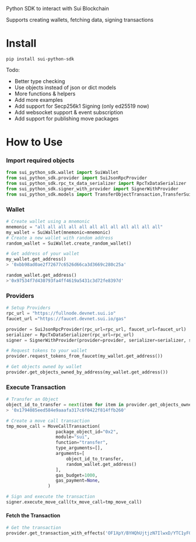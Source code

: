 
Python SDK to interact with Sui Blockchain 

Supports creating wallets, fetching data, signing transactions 
# Install
``
pip install sui-python-sdk
``

Todo: 
- Better type checking
- Use objects instead of json or dict models 
- More functions & helpers   
- Add more examples 
- Add support for Secp256k1 Signing (only ed25519 now)
- Add websocket support & event subscription 
- Add support for publishing move packages 

# How to Use 
### Import required objects 
```python
from sui_python_sdk.wallet import SuiWallet
from sui_python_sdk.provider import SuiJsonRpcProvider
from sui_python_sdk.rpc_tx_data_serializer import RpcTxDataSerializer
from sui_python_sdk.signer_with_provider import SignerWithProvider
from sui_python_sdk.models import TransferObjectTransaction,TransferSuiTransaction,MoveCallTransaction
```

### Wallet 
```python
# Create wallet using a mnemonic
mnemonic = "all all all all all all all all all all all all"
my_wallet = SuiWallet(mnemonic=mnemonic)
# Create a new wallet with random address
random_wallet = SuiWallet.create_random_wallet()
```
```python
# Get address of your wallet 
my_wallet.get_address()
> '0xbb98ad0ae2f72677c6526d66ca3d3669c280c25a'
```
```python
random_wallet.get_address()
>'0x97534f7d430793fa4ff4619a5431c3d72fe8397d'
```

### Providers
```python
# Setup Providers
rpc_url = "https://fullnode.devnet.sui.io"
faucet_url ="https://faucet.devnet.sui.io/gas"

provider = SuiJsonRpcProvider(rpc_url=rpc_url, faucet_url=faucet_url)
serializer = RpcTxDataSerializer(rpc_url=rpc_url)
signer = SignerWithProvider(provider=provider, serializer=serializer, signer_wallet=my_wallet)
```

```python
# Request tokens to your wallet 
provider.request_tokens_from_faucet(my_wallet.get_address())
```


```python
# Get objects owned by wallet
provider.get_objects_owned_by_address(my_wallet.get_address())
```
### Execute Transaction
```python
# Transfer an Object 
object_id_to_transfer = next(item for item in provider.get_objects_owned_by_address(my_wallet.get_address())["result"] if item["type"]=='0x2::coin::Coin<0x2::sui::SUI>')["objectId"]
> '0x1794085eed584e9aaafa317c6f0422f814ffb260'
```

```python
# Create a move call transaction
tmp_move_call = MoveCallTransaction(
                   package_object_id="0x2",
                   module="sui",
                   function="transfer", 
                   type_arguments=[], 
                   arguments=[
                       object_id_to_transfer,
                       random_wallet.get_address()
                   ], 
                   gas_budget=1000,
                   gas_payment=None, 
                )

# Sign and execute the transaction
signer.execute_move_call(tx_move_call=tmp_move_call)
```

#### Fetch the Transaction
```python
# Get the transaction 
provider.get_transaction_with_effects('OF1XpY/BYHQhUjtjzN7IlwxD/YTC1yFQ5Dvh8zzC2Uc=')
```